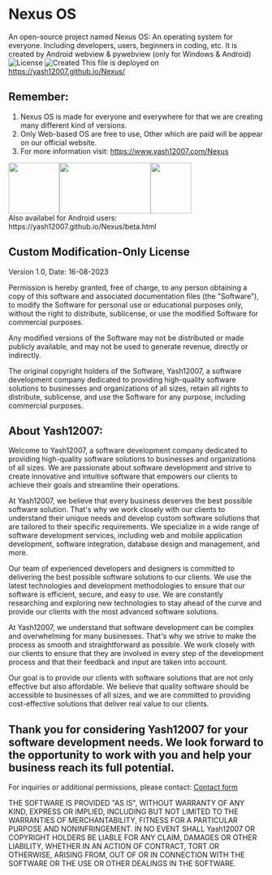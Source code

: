 # Nexus OS
An open-source project named Nexus OS: An operating system for everyone. Including developers, users, beginners in coding, etc. It is created by Android webview & pywebview (only for Windows & Android)
![License](https://img.shields.io/badge/license-MIT%20license-blue)
![Created](https://img.shields.io/badge/created-August%2016%2C%202023-brightgreen)
This file is deployed on https://yash12007.github.io/Nexus/

## Remember: 
  1. Nexus OS is made for everyone and everywhere for that we are creating many different kind of versions.
  2. Only Web-based OS are free to use, Other which are paid will be appear on our official website.
  3. For more information visit: https://www.yash12007.com/Nexus

<div style="display: flex; place-items:center;">
      <img src='https://github.com/Yash12007/Nexus/blob/main/Nexus%20OS.png?raw=true' width='100px' height='100px'>
      <img src='https://github.com/Yash12007/Nexus/blob/main/Untitled%20design.png?raw=true' width='180px' height='100px'>
      <img src='https://github.com/Yash12007/Nexus/blob/main/Screenshot%202024-02-18%20193041.png?raw=true' width='80px' height='100px'>
</div>
Also availabel for Android users: https://yash12007.github.io/Nexus/beta.html

## Custom Modification-Only License
Version 1.0, Date: 16-08-2023

Permission is hereby granted, free of charge, to any person obtaining a copy of this software and associated documentation files (the "Software"), to modify the Software for personal use or educational purposes only, without the right to distribute, sublicense, or use the modified Software for commercial purposes.

Any modified versions of the Software may not be distributed or made publicly available, and may not be used to generate revenue, directly or indirectly.

The original copyright holders of the Software, Yash12007, a software development company dedicated to providing high-quality software solutions to businesses and organizations of all sizes, retain all rights to distribute, sublicense, and use the Software for any purpose, including commercial purposes.

## About Yash12007:
Welcome to Yash12007, a software development company dedicated to providing high-quality software solutions to businesses and organizations of all sizes. We are passionate about software development and strive to create innovative and intuitive software that empowers our clients to achieve their goals and streamline their operations.

At Yash12007, we believe that every business deserves the best possible software solution. That's why we work closely with our clients to understand their unique needs and develop custom software solutions that are tailored to their specific requirements. We specialize in a wide range of software development services, including web and mobile application development, software integration, database design and management, and more.

Our team of experienced developers and designers is committed to delivering the best possible software solutions to our clients. We use the latest technologies and development methodologies to ensure that our software is efficient, secure, and easy to use. We are constantly researching and exploring new technologies to stay ahead of the curve and provide our clients with the most advanced software solutions.

At Yash12007, we understand that software development can be complex and overwhelming for many businesses. That's why we strive to make the process as smooth and straightforward as possible. We work closely with our clients to ensure that they are involved in every step of the development process and that their feedback and input are taken into account.

Our goal is to provide our clients with software solutions that are not only effective but also affordable. We believe that quality software should be accessible to businesses of all sizes, and we are committed to providing cost-effective solutions that deliver real value to our clients.

Thank you for considering Yash12007 for your software development needs. We look forward to the opportunity to work with you and help your business reach its full potential.
---
For inquiries or additional permissions, please contact:
<a href='https://yash12007.github.io/Max/contact.html'>Contact form</a>

THE SOFTWARE IS PROVIDED "AS IS", WITHOUT WARRANTY OF ANY KIND, EXPRESS OR IMPLIED, INCLUDING BUT NOT LIMITED TO THE WARRANTIES OF MERCHANTABILITY, FITNESS FOR A PARTICULAR PURPOSE AND NONINFRINGEMENT. IN NO EVENT SHALL Yash12007 OR COPYRIGHT HOLDERS BE LIABLE FOR ANY CLAIM, DAMAGES OR OTHER LIABILITY, WHETHER IN AN ACTION OF CONTRACT, TORT OR OTHERWISE, ARISING FROM, OUT OF OR IN CONNECTION WITH THE SOFTWARE OR THE USE OR OTHER DEALINGS IN THE SOFTWARE.
